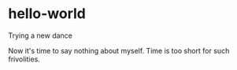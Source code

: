 # hello-world
Trying a new dance

Now it's time to say nothing about myself. Time is too short for such frivolities.
